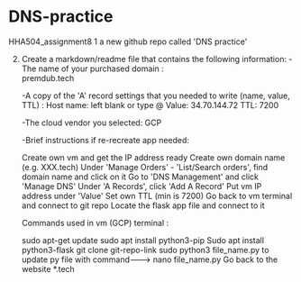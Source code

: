 # DNS-practice
HHA504_assignment8
1 a new github repo called 'DNS practice' 

2. Create a markdown/readme file that contains the following information: 
     -The name of your purchased domain :  
      premdub.tech

     -A copy of the 'A' record settings that you needed to write (name, value, TTL) :
      Host name: left blank or type @
      Value: 34.70.144.72
      TTL: 7200

      -The cloud vendor you selected:
       GCP

      -Brief instructions if re-recreate app needed:

      Create own vm and get the IP address ready
      Create own domain name (e.g. XXX.tech)
      Under 'Manage Orders' - 'List/Search orders', find domain name and click on it
      Go to 'DNS Management' and click 'Manage DNS'
      Under 'A Records', click 'Add A Record'
      Put vm IP address under 'Value'
      Set own TTL (min is 7200)
      Go back to vm terminal and connect to git repo
      Locate the flask app file and connect to it

      Commands used in vm (GCP) terminal :

      sudo apt-get update
      sudo apt install python3-pip
      Sudo apt install python3-flask
      git clone git-repo-link
      sudo python3 file_name.py
      to update py file with command---> nano file_name.py
      Go back to the website  *.tech   
